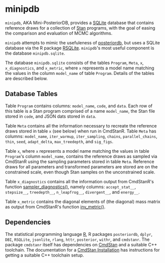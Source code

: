 # minipdb

`minipdb`, AKA Mini-PosteriorDB, provides a
[SQLite](https://www.sqlite.org/index.html) database that contains reference
draws for a collection of [Stan](https://mc-stan.org/) programs, with the goal
of easing the comparison and evaluation of MCMC algorithms.

`minipdb` attempts to mimic the usefuleness of
[posteriordb](https://github.com/stan-dev/posteriordb), but uses a SQLite
database via the R package
[RSQLite](https://cran.r-project.org/web/packages/RSQLite/).  `minipdb`'s most
useful component is the database `minipdb.sqlite`.

The database `minipdb.sqlite` consists of the tables `Program`, `Meta`, `x`,
`x_diagnostics`, and `x_metric`, where `x` represents a model name matching the
values in the column `model_name` of table `Program`.  Details of the tables
are described below.

## Database Tables

Table `Program` contains columns: `model_name`, `code`, and `data`.  Each row of
this table is a Stan program comprised of a name `model_name`, the Stan
file stored in `code`, and JSON dats stored in `data`.

Table `Meta` contains all the information necessary to recreate the reference
draws stored in table `x` (see below) when run in CmdStanR.  Table `Meta` has
columns: `model_name`, `iter_warmup`, `iter_sampling`, `chains`,
`parallel_chains`, `thin`, `seed`, `adapt_delta`, `max_treedepth`, and
`sig_figs`.

Table `x`, where `x` represents a model name matching the values in table
`Program`'s column `model_name`, contains the reference draws as sampled via
CmdStanR using the sampling parameters stored in table `Meta`.  Reference draws
for all parameters and transformed parameters are stored are on the constrained
scale, even though Stan samples on the unconstrained scale.

Table `x_diagnostics` contains all the information output from CmdStanR's
function
[sampler_diagnostics()](https://mc-stan.org/cmdstanr/reference/fit-method-sampler_diagnostics.html),
namely columns: `accept_stat__`, `stepsize__`, `treedepth__`, `n_leapfrog__`,
`divergent__`, and `energy__`.

Table `x_metric` contains the diagonal elements of (the diagonal) mass matrix as
output from CmdStanR's function
[inv_metric()](https://mc-stan.org/cmdstanr/reference/fit-method-inv_metric.html).


## Dependencies

The statistical programming language [R](https://www.r-project.org/), R packages
`posteriordb`, `dplyr`, `DBI`, `RSQLite`, `jsonlite`, `rlang`, `httr`,
`posterior`, `withr`, and `cmdstanr`.  The package `cmdstanr` itself has
dependencies on [CmdStan](https://mc-stan.org/docs/cmdstan-guide/index.html) and
a suitable C++ toolchain.  The documentation for a [CmdStan
Installation](https://mc-stan.org/docs/cmdstan-guide/cmdstan-installation.html)
has instructions for getting a suitable C++ toolchain setup.
